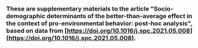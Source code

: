 ### These are supplementary materials to the article "Socio-demographic determinants of the better-than-average effect in the context of pro-environmental behavior: post-hoc analysis", based on data from [https://doi.org/10.1016/j.spc.2021.05.008](https://doi.org/10.1016/j.spc.2021.05.008).
